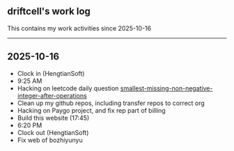 ## driftcell's work log

This contains my work activities since 2025-10-16

---

## 2025-10-16

- Clock in (HengtianSoft)
- 9:25 AM
- Hacking on leetcode daily question [smallest-missing-non-negative-integer-after-operations](https://leetcode.cn/problems/smallest-missing-non-negative-integer-after-operations/description/?envType=daily-question&envId=2025-10-16)
- Clean up my github repos, including transfer repos to correct org
- Hacking on Paygo project, and fix rep part of billing
- Build this website (17:45)
- 6:20 PM
- Clock out (HengtianSoft)
- Fix web of bozhiyunyu
